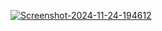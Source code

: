 <a href="https://ibb.co.com/LQRRHG6"><img src="https://i.ibb.co.com/mvTTgxt/Screenshot-2024-11-24-194612.png" alt="Screenshot-2024-11-24-194612" border="0" /></a>
